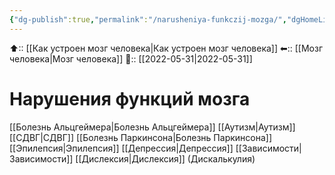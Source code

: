 ```yaml
---
{"dg-publish":true,"permalink":"/narusheniya-funkczij-mozga/","dgHomeLink":true,"dgPassFrontmatter":false}
---
```



⬆:: [[Как устроен мозг человека|Как устроен мозг человека]]
⬅:: [[Мозг человека|Мозг человека]]
📅:: [[2022-05-31|2022-05-31]]

# Нарушения функций мозга
[[Болезнь Альцгеймера|Болезнь Альцгеймера]]
[[Аутизм|Аутизм]]
[[СДВГ|СДВГ]]
[[Болезнь Паркинсона|Болезнь Паркинсона]]
[[Эпилепсия|Эпилепсия]]
[[Депрессия|Депрессия]]
[[Зависимости|Зависимости]]
[[Дислексия|Дислексия]] (Дискалькулия)

